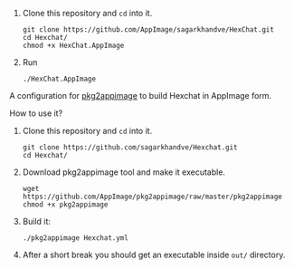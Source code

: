 
1. Clone this repository and `cd` into it.
   ```shell
   git clone https://github.com/AppImage/sagarkhandve/HexChat.git
   cd Hexchat/
   chmod +x HexChat.AppImage
   ```
2. Run

   ```shell
   ./HexChat.AppImage
   ```

A configuration for [pkg2appimage](https://github.com/AppImage/pkg2appimage) to build Hexchat in AppImage form.

How to use it?

1. Clone this repository and `cd` into it.
    ```shell
    git clone https://github.com/sagarkhandve/Hexchat.git
    cd Hexchat/
    ```
2. Download pkg2appimage tool and make it executable.
   ```shell
   wget https://github.com/AppImage/pkg2appimage/raw/master/pkg2appimage
   chmod +x pkg2appimage
   ```
3. Build it:

   ```shell
   ./pkg2appimage Hexchat.yml
   ```

4. After a short break you should get an executable inside `out/` directory.

